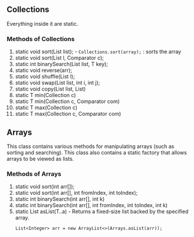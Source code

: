 ## Collections
Everything inside it are static.

### Methods of Collections
1. static void sort(List list); - ```Collections.sort(array);``` :  sorts the array
2. static void sort(List l, Comparator c);
3. static int binarySearch(List list, T key);
4. static void reverse(arr);
5. static void shuffle(List l);
6. static void swap(List list, int i, int j);
7. static void copy(List list, List)
8. static T min(Collection c)
8. static T min(Collection c, Comparator com)
9. static T max(Collection c)
9. static T max(Collection c, Comparator com)

## Arrays
This class contains various methods for manipulating arrays (such as sorting and searching). This class also contains a static factory that allows arrays to be viewed as lists.

### Methods of Arrays
1. static void sort(int arr[]);
2. static void sort(int arr[], int fromIndex, int toIndex);
3. static int binarySearch(int arr[], int k)
4. static int binarySearch(int arr[], int fromIndex, int toIndex, int k)
5. static List asList(T..a) - Returns a fixed-size list backed by the specified array. 
     ```
     List<Integer> arr = new ArrayList<>(Arrays.asList(arr));
     ```

